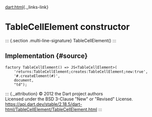 [dart:html](../../dart-html/dart-html-library){._links-link}

TableCellElement constructor
============================

::: {.section .multi-line-signature}
TableCellElement()
:::

Implementation {#source}
--------------

``` {.language-dart data-language="dart"}
factory TableCellElement() => JS<TableCellElement>(
    'returns:TableCellElement;creates:TableCellElement;new:true',
    '#.createElement(#)',
    document,
    "td");
```

::: {._attribution}
© 2012 the Dart project authors\
Licensed under the BSD 3-Clause \"New\" or \"Revised\" License.\
<https://api.dart.dev/stable/2.18.5/dart-html/TableCellElement/TableCellElement.html>
:::
